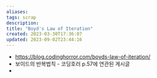 ```yaml
---
aliases: 
tags: scrap
description:
title: "Boyd's Law of Iteration"
created: 2023-03-30T17:36:07
updated: 2023-09-02T23:44:16
---
```

- <https://blog.codinghorror.com/boyds-law-of-iteration/>
- 보이드의 반복법칙 - 코딩호러 p.57에 연관된 게시글
- 
